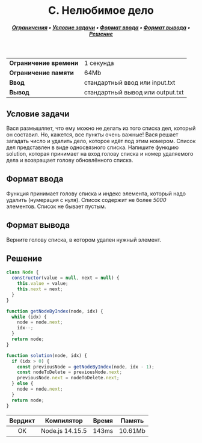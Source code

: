 <h1 align="center">C. Нелюбимое дело</h1>

<h5 align="center">
<a href="#limits">Ограничения</a>
•
<a href="#task">Условие задачи</a>
•
<a href="#input">Формат ввода</a>
•
<a href="#output">Формат вывода</a>
•
<a href="#solution">Решение</a>
</h5>

<br>

<table id="limits">
<tbody>
<tr>
<td>
<b>Ограничение времени</b>
</td>
<td>
1 секунда
</td>
</tr>
<tr>
<td>
<b>Ограничение памяти</b>
</td>
<td>
64Mb
</td>
</tr>
<tr>
<td>
<b>Ввод</b>
</td>
<td>
стандартный ввод или input.txt
</td>
</tr>
<tr>
<td>
<b>Вывод</b>
</td>
<td>
стандартный вывод или output.txt
</td>
</tr>
</tbody>
</table>

<h2 id="task">Условие задачи</h2>

Вася размышляет, что ему можно не делать из того списка дел, который он составил. Но, кажется, все пункты очень важные! Вася решает загадать число и удалить дело, которое идёт под этим номером. Список дел представлен в виде односвязного списка. Напишите функцию solution, которая принимает на вход голову списка и номер удаляемого дела и возвращает голову обновлённого списка.

<h2 id="input">Формат ввода</h2>

Функция принимает голову списка и индекс элемента, который надо удалить (нумерация с нуля). Список содержит не более <i>5000</i> элементов. Список не бывает пустым.

<h2 id="output">Формат вывода</h2>

Верните голову списка, в котором удален нужный элемент.

<h2 id="solution">Решение</h2>

```javascript
class Node {
  constructor(value = null, next = null) {
    this.value = value;
    this.next = next;
  }
}

function getNodeByIndex(node, idx) {
  while (idx) {
    node = node.next;
    idx--;
  }
  return node;
}

function solution(node, idx) {
  if (idx > 0) {
    const previousNode = getNodeByIndex(node, idx - 1);
    const nodeToDelete = previousNode.next;
    previousNode.next = nodeToDelete.next;
  } else {
    node = node.next;
  }
  return node;
}
```
<table>
  <thead>
    <tr>
      <th>Вердикт</th>
      <th>Компилятор</th>
      <th>Время</th>
      <th>Память</th>
    </tr>
  </thead>
  <tbody>
    <tr align="center">
      <td>OK</td>
      <td>Node.js 14.15.5</td>
      <td>143ms</td>
      <td>10.61Mb</td>
    </tr>
  </tbody>
</table>